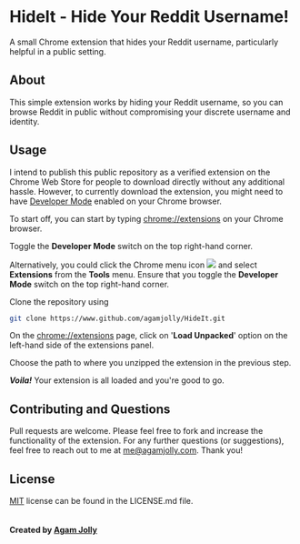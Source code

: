# HideIt - Hide Your Reddit Username!
A small Chrome extension that hides your Reddit username, particularly helpful in a public setting.

## About 
This simple extension works by hiding your Reddit username, so you can browse Reddit in public without compromising your discrete username and identity. 

## Usage

I intend to publish this public repository as a verified extension on the Chrome Web Store for people to download directly without any additional hassle. However, to currently download the extension, you might need to have [Developer Mode](https://developer.chrome.com/extensions/faq#faq-dev-01) enabled on your Chrome browser. 

To start off, you can start by typing [chrome://extensions](chrome://extensions) on your Chrome browser. 

Toggle the **Developer Mode** switch on the top right-hand corner. 

Alternatively, you could click the Chrome menu icon ![](https://developer.chrome.com/static/images/hotdogmenu.png) and select **Extensions** from the **Tools** menu. Ensure that you toggle the **Developer Mode**  switch on the top right-hand corner. 

Clone the repository using 

```bash 
git clone https://www.github.com/agamjolly/HideIt.git
```

On the [chrome://extensions](chrome://extensions) page, click on '**Load Unpacked**' option on the left-hand side of the extensions panel. 

Choose the path to where you unzipped the extension in the previous step.

***Voila!*** Your extension is all loaded and you're good to go.  

## Contributing and Questions
Pull requests are welcome. Please feel free to fork and increase the functionality of the extension. For any further questions (or suggestions), feel free to reach out to me at me@agamjolly.com. Thank you! 

## License
[MIT](https://choosealicense.com/licenses/mit/) license can be found in the LICENSE.md file. 
<br><br><br>**Created by [Agam Jolly](https://www.agamjolly.com)**
